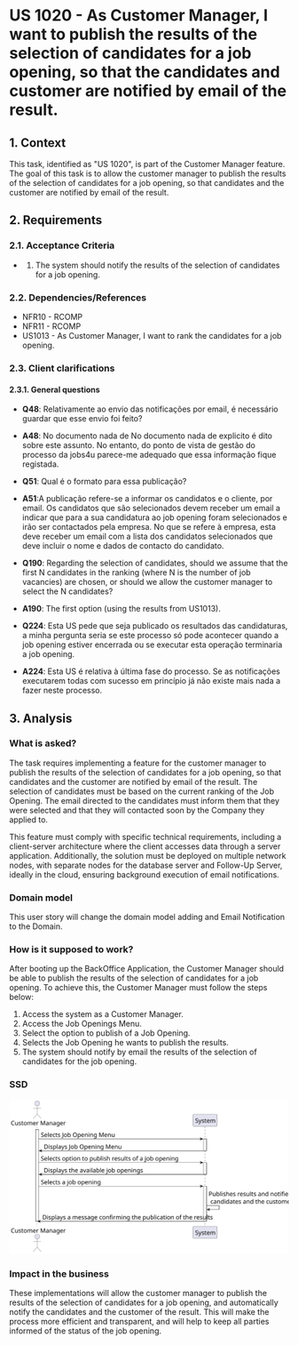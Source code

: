 # US 1020 - As Customer Manager, I want to publish the results of the selection of candidates for a job opening, so that the candidates and customer are notified by email of the result.

## 1. Context

This task, identified as "US 1020", is part of the Customer Manager feature. The goal of this task is to allow the customer
manager to publish the results of the selection of candidates for a job opening, so that candidates and the customer are
notified by email of the result.

## 2. Requirements

### 2.1. Acceptance Criteria

- 1. The system should notify the results of the selection of candidates for a job opening.

### 2.2. Dependencies/References

- NFR10 - RCOMP
- NFR11 - RCOMP
- US1013 - As Customer Manager, I want to rank the candidates for a job opening.

### 2.3. Client clarifications

#### 2.3.1. General questions

- **Q48**: Relativamente ao envio das notificações por email, é necessário guardar que esse envio foi feito?
- **A48**: No documento nada de No documento nada de explicito é dito sobre este assunto. No entanto, do ponto de vista de
  gestão do processo da jobs4u parece-me adequado que essa informação fique registada.

- **Q51**: Qual é o formato para essa publicação?
- **A51**:A publicação refere-se a informar os candidatos e o cliente, por email. Os candidatos que são selecionados
  devem receber um email a indicar que para a sua candidatura ao job opening foram selecionados e irão ser contactados pela empresa.
  No que se refere à empresa, esta deve receber um email com a lista dos candidatos selecionados que deve incluir o nome e dados de contacto do candidato.

- **Q190**: Regarding the selection of candidates, should we assume that the first N candidates in the ranking
  (where N is the number of job vacancies) are chosen, or should we allow the customer manager to select the N candidates?
- **A190**: The first option (using the results from US1013).

- **Q224**: Esta US pede que seja publicado os resultados das candidaturas, a minha pergunta seria se este processo só
  pode acontecer quando a job opening estiver encerrada ou se executar esta operação terminaria a job opening.
- **A224**: Esta US é relativa à última fase do processo. Se as notificações executarem todas com sucesso em princípio
  já não existe mais nada a fazer neste processo.


## 3. Analysis

### What is asked?

The task requires implementing a feature for the customer manager to publish the results of the selection of candidates
for a job opening, so that candidates and the customer are notified by email of the result. The selection of candidates
must be based on the current ranking of the Job Opening. The email directed to the candidates must inform them that they
were selected and that they will contacted soon by the Company they applied to.

This feature must comply with specific technical requirements, including a client-server architecture where the client accesses data through a server application.
Additionally, the solution must be deployed on multiple network nodes, with separate nodes for the database server and Follow-Up Server,
ideally in the cloud, ensuring background execution of email notifications.

### Domain model

This user story will change the domain model adding and Email Notification to the Domain.

### How is it supposed to work?

After booting up the BackOffice Application, the Customer Manager should be able to publish the results of the selection of candidates for a job opening.
To achieve this, the Customer Manager must follow the steps below:
1. Access the system as a Customer Manager.
2. Access the Job Openings Menu.
3. Select the option to publish of a Job Opening.
4. Selects the Job Opening he wants to publish the results.
5. The system should notify by email the results of the selection of candidates for the job opening.

### SSD

![s](SSD//ssd.svg)

### Impact in the business

These implementations will allow the customer manager to publish the results of the selection of candidates for a job opening,
and automatically notify the candidates and the customer of the result. This will make the process more efficient and transparent,
and will help to keep all parties informed of the status of the job opening.





